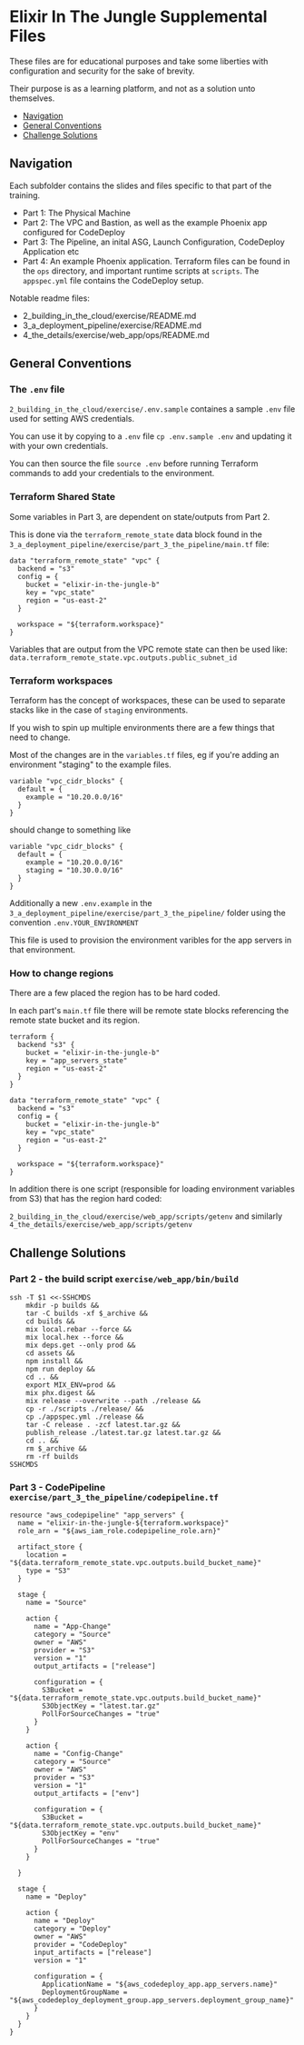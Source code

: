 # Elixir In The Jungle Supplemental Files

These files are for educational purposes and take some liberties with
configuration and security for the sake of brevity.

Their purpose is as a learning platform, and not as a solution unto themselves.

* [Navigation](#navigation)
* [General Conventions](#general-conventions)
* [Challenge Solutions](#challenge-solutions)


## Navigation

Each subfolder contains the slides and files specific to that part of the training.

* Part 1: The Physical Machine
* Part 2: The VPC and Bastion, as well as the example Phoenix app configured
for CodeDeploy
* Part 3: The Pipeline, an inital ASG, Launch Configuration, CodeDeploy
  Application etc
* Part 4: An example Phoenix application.  Terraform files can be found in the
  `ops` directory, and important runtime scripts at `scripts`.  The `appspec.yml`
  file contains the CodeDeploy setup.

Notable readme files:
- 2_building_in_the_cloud/exercise/README.md
- 3_a_deployment_pipeline/exercise/README.md
- 4_the_details/exercise/web_app/ops/README.md


## General Conventions

### The `.env` file

`2_building_in_the_cloud/exercise/.env.sample` containes a sample `.env` file
used for setting AWS credentials.

You can use it by copying to a `.env` file `cp .env.sample .env` and updating
it with your own credentials.

You can then source the file `source .env` before running Terraform commands
to add your credentials to the environment.


### Terraform Shared State

Some variables in Part 3, are dependent on state/outputs from Part 2.

This is done via the `terraform_remote_state` data block found in the
`3_a_deployment_pipeline/exercise/part_3_the_pipeline/main.tf` file:

```
data "terraform_remote_state" "vpc" {
  backend = "s3"
  config = {
    bucket = "elixir-in-the-jungle-b"
    key = "vpc_state"
    region = "us-east-2"
  }

  workspace = "${terraform.workspace}"
}
```

Variables that are output from the VPC remote state can then be used like:
`data.terraform_remote_state.vpc.outputs.public_subnet_id`


### Terraform workspaces

Terraform has the concept of workspaces, these can be used to separate
stacks like in the case of `staging` environments.

If you wish to spin up multiple environments there are a few things that
need to change.

Most of the changes are in the `variables.tf` files, eg if you're adding an
environment "staging" to the example files.

```
variable "vpc_cidr_blocks" {
  default = {
    example = "10.20.0.0/16"
  }
}
```

should change to something like

```
variable "vpc_cidr_blocks" {
  default = {
    example = "10.20.0.0/16"
    staging = "10.30.0.0/16"
  }
}
```

Additionally a new `.env.example` in the `3_a_deployment_pipeline/exercise/part_3_the_pipeline/`
folder using the convention `.env.YOUR_ENVIRONMENT`

This file is used to provision the environment varibles for the app servers in that
environment.

### How to change regions

There are a few placed the region has to be hard coded.

In each part's `main.tf` file there will be remote state blocks
referencing the remote state bucket and its region.

```
terraform {
  backend "s3" {
    bucket = "elixir-in-the-jungle-b"
    key = "app_servers_state"
    region = "us-east-2"
  }
}

data "terraform_remote_state" "vpc" {
  backend = "s3"
  config = {
    bucket = "elixir-in-the-jungle-b"
    key = "vpc_state"
    region = "us-east-2"
  }

  workspace = "${terraform.workspace}"
}
```

In addition there is one script (responsible for loading environment
variables from S3) that has the region hard coded:

`2_building_in_the_cloud/exercise/web_app/scripts/getenv` and similarly
`4_the_details/exercise/web_app/scripts/getenv`


## Challenge Solutions

### Part 2 - the build script `exercise/web_app/bin/build`

```
ssh -T $1 <<-SSHCMDS
    mkdir -p builds &&
    tar -C builds -xf $_archive &&
    cd builds &&
    mix local.rebar --force &&
    mix local.hex --force &&
    mix deps.get --only prod &&
    cd assets &&
    npm install &&
    npm run deploy &&
    cd .. &&
    export MIX_ENV=prod &&
    mix phx.digest &&
    mix release --overwrite --path ./release &&
    cp -r ./scripts ./release/ &&
    cp ./appspec.yml ./release &&
    tar -C release . -zcf latest.tar.gz &&
    publish_release ./latest.tar.gz latest.tar.gz &&
    cd .. &&
    rm $_archive &&
    rm -rf builds
SSHCMDS
```


### Part 3 - CodePipeline `exercise/part_3_the_pipeline/codepipeline.tf`


```
resource "aws_codepipeline" "app_servers" {
  name = "elixir-in-the-jungle-${terraform.workspace}"
  role_arn = "${aws_iam_role.codepipeline_role.arn}"

  artifact_store {
    location = "${data.terraform_remote_state.vpc.outputs.build_bucket_name}"
    type = "S3"
  }

  stage {
    name = "Source"

    action {
      name = "App-Change"
      category = "Source"
      owner = "AWS"
      provider = "S3"
      version = "1"
      output_artifacts = ["release"]

      configuration = {
        S3Bucket = "${data.terraform_remote_state.vpc.outputs.build_bucket_name}"
        S3ObjectKey = "latest.tar.gz"
        PollForSourceChanges = "true"
      }
    }

    action {
      name = "Config-Change"
      category = "Source"
      owner = "AWS"
      provider = "S3"
      version = "1"
      output_artifacts = ["env"]

      configuration = {
        S3Bucket = "${data.terraform_remote_state.vpc.outputs.build_bucket_name}"
        S3ObjectKey = "env"
        PollForSourceChanges = "true"
      }
    }

  }

  stage {
    name = "Deploy"

    action {
      name = "Deploy"
      category = "Deploy"
      owner = "AWS"
      provider = "CodeDeploy"
      input_artifacts = ["release"]
      version = "1"

      configuration = {
        ApplicationName = "${aws_codedeploy_app.app_servers.name}"
        DeploymentGroupName = "${aws_codedeploy_deployment_group.app_servers.deployment_group_name}"
      }
    }
  }
}
```
